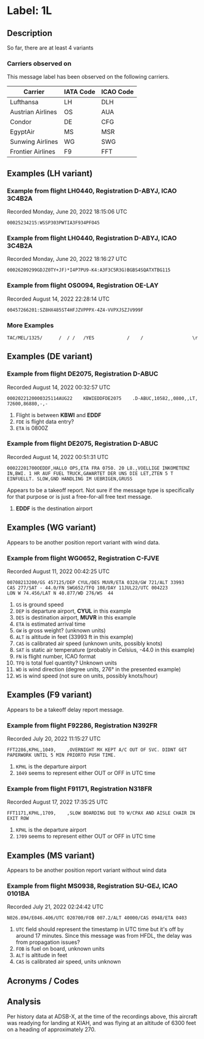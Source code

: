 # Label: 1L

## Description
So far, there are at least 4 variants

### Carriers observed on

This message label has been observed on the following carriers.

Carrier | IATA Code | ICAO Code |
--------------------- | ----- | -----
Lufthansa | LH | DLH
Austrian Airlines | OS | AUA
Condor | DE | CFG
EgyptAir | MS | MSR
Sunwing Airlines | WG | SWG
Frontier Airlines | F9 | FFT

## Examples (LH variant)

### Example from flight LH0440, Registration D-ABYJ, ICAO 3C4B2A
Recorded Monday, June 20, 2022 18:15:06 UTC

```
00025234215:WSSP303PWTIA3F934PFO45
```

### Example from flight LH0440, Registration D-ABYJ, ICAO 3C4B2A
Recorded Monday, June 20, 2022 18:16:27 UTC

```
00026209299GDJZ0TY+JF)*I4P7PU9-K4:A3F3C5R3G)BGBS4SQATXTBG115
```

### Example from flight OS0094, Registration OE-LAY
Recorded August 14, 2022 22:28:14 UTC

```
00457266201:SZ8HX485ST4HFJZVPPPX-4Z4-VVPXJSZJV999F
```

### More Examples

```
TAC/MEL/1325/      /  / /   /YES            /    /                  \r

```

## Examples (DE variant)

### Example from flight DE2075, Registration D-ABUC
Recorded August 14, 2022 00:32:57 UTC

```
0002022120000325114AUG22    KBWIEDDFDE2075    .D-ABUC,10582,,0800,,LT,  72600,86880,-,-
```

1. Flight is between **KBWI** and **EDDF**
2. `FDE` is flight data entry?
3. `ETA` is 0800Z

### Example from flight DE2075, Registration D-ABUC
Recorded August 14, 2022 00:51:31 UTC

```
00022201700OEDDF,HALLO OPS,ETA FRA 0750. 20 L8.,VOELLIGE INKOMETENZ IN,BWI. 1 HR AUF FUEL TRUCK,GAWARTET DER UNS DIE LET,ZTEN 5 T EINFUELLT. SLOW,GND HANDLING IM UEBRIGEN,GRUSS
```

Appears to be a takeoff report. Not sure if the message type is specifically for that purpose or is just a free-for-all free text message.

1. **EDDF** is the destination airport

## Examples (WG variant)
Appears to be another position report variant with wind data.

### Example from flight WG0652, Registration C-FJVE
Recorded August 11, 2022 00:42:25 UTC

```
00708213200/GS 457125/DEP CYUL/DES MUVR/ETA 0328/GW 721/ALT 33993
CAS 277/SAT - 44.0/FN SWG652/TFQ 108/DAY 11JUL22/UTC 004223
LON W 74.456/LAT N 40.877/WD 276/WS  44
```

1. `GS` is ground speed
2. `DEP` is departure airport, **CYUL** in this example
3. `DES` is destination airport, **MUVR** in this example
4. `ETA` is estimated arrival time
5. `GW` is gross weight? (unknown units)
6. `ALT` is altitude in feet (33993 ft in this example)
7. `CAS` is calibrated air speed (unknown units, possibly knots)
8. `SAT` is static air temperature (probably in Celsius, -44.0 in this example)
9. `FN` is flight number, ICAO format
10. `TFQ` is total fuel quantity? Unknown units
11. `WD` is wind direction (degree units, 276° in the presented example)
12. `WS` is wind speed (not sure on units, possibly knots/hour)

## Examples (F9 variant)
Appears to be a takeoff delay report message.

### Example from flight F92286, Registration N392FR
Recorded July 20, 2022 11:15:27 UTC

```
FFT2286,KPHL,1049,    ,OVERNIGHT MX KEPT A/C OUT OF SVC. DIDNT GET PAPERWORK UNTIL 5 MIN PRIORTO PUSH TIME.
```

1. `KPHL` is the departure airport
2. `1049` seems to represent either OUT or OFF in UTC time

### Example from flight F91171, Registration N318FR
Recorded August 17, 2022 17:35:25 UTC

```
FFT1171,KPHL,1709,    ,SLOW BOARDING DUE TO W/CPAX AND AISLE CHAIR IN EXIT ROW
```

1. `KPHL` is the departure airport
2. `1709` seems to represent either OUT or OFF in UTC time

## Examples (MS variant)
Appears to be another position report variant without wind data

### Example from flight MS0938, Registration SU-GEJ, ICAO 0101BA
Recorded July 21, 2022 02:24:42 UTC
```
N026.894/E046.406/UTC 020700/FOB 007.2/ALT 40000/CAS 0948/ETA 0403
```

1. `UTC` field should represent the timestamp in UTC time but it's off by around 17 minutes. Since this message was from HFDL, the delay was from propagation issues?
2. `FOB` is fuel on board, unknown units
3. `ALT` is altitude in feet 
3. `CAS` is calibrated air speed, units unknown

## Acronyms / Codes


## Analysis

Per history data at ADSB-X, at the time of the recordings above, this aircraft was readying for landing at KIAH, and was flying at an altitude of 6300 feet on a heading of approximately 270.
